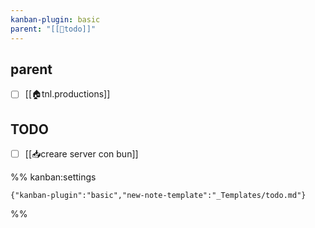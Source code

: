 ```yaml
---
kanban-plugin: basic
parent: "[[💾todo]]"
---
```


## parent

- [ ] [[🏠tnl.productions]]


## TODO

- [ ] [[📥creare server con bun]]




%% kanban:settings
```
{"kanban-plugin":"basic","new-note-template":"_Templates/todo.md"}
```
%%